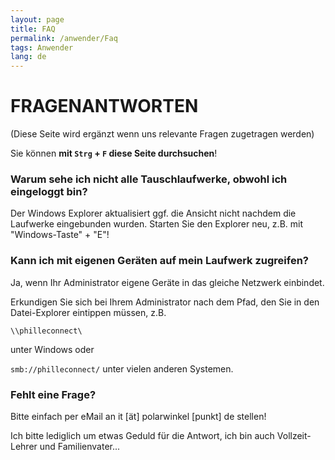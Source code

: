 ```yaml
---
layout: page
title: FAQ
permalink: /anwender/Faq
tags: Anwender
lang: de
---
```


# **FRAGEN**ANTWORTEN

(Diese Seite wird ergänzt wenn uns relevante Fragen zugetragen werden)

Sie können **mit `Strg` + `F` diese Seite durchsuchen**!

### Warum sehe ich nicht alle Tauschlaufwerke, obwohl ich eingeloggt bin?

Der Windows Explorer aktualisiert ggf. die Ansicht nicht nachdem die Laufwerke eingebunden wurden. Starten Sie den Explorer neu, z.B. mit "Windows-Taste" + "E"!

### Kann ich mit eigenen Geräten auf mein Laufwerk zugreifen?

Ja, wenn Ihr Administrator eigene Geräte in das gleiche Netzwerk einbindet.

Erkundigen Sie sich bei Ihrem Administrator nach dem Pfad, den Sie in den Datei-Explorer eintippen müssen, z.B.

`\\philleconnect\`

unter Windows oder

`smb://philleconnect/` unter vielen anderen Systemen.

### Fehlt eine Frage?

Bitte einfach per eMail an it [ät] polarwinkel [punkt] de stellen!

Ich bitte lediglich um etwas Geduld für die Antwort, ich bin auch Vollzeit-Lehrer und Familienvater...
